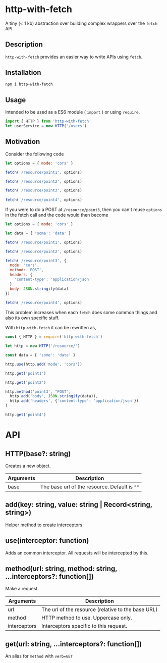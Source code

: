 # http-with-fetch
A tiny (< 1 kb) abstraction over building complex wrappers over the `fetch` API.

## Description

`http-with-fetch` provides an easier way to write APIs using `fetch`.

## Installation

```sh
npm i http-with-fetch
```

## Usage

Intended to be used as a ES6 module ( `import` ) or using `require`.

```js
import { HTTP } from 'http-with-fetch'
let userService = new HTTP('/users')
```

## Motivation

Consider the following code
```js
let options = { mode: 'cors' }

fetch('/resource/point1', options)

fetch('/resource/point2', options)

fetch('/resource/point3', options)
  
fetch('/resource/point4', options)
```

If you were to do a POST at `/resource/point3`, then you can't reuse `options` in the fetch call and the code would then become

```js
let options = { mode: 'cors' }

let data = { 'some': 'data' }

fetch('/resource/point1', options)

fetch('/resource/point2', options)

fetch('/resource/point3', {
  mode: 'cors',
  method: 'POST',
  headers: {
    'content-type': 'application/json'
  }
  body: JSON.stringify(data)
})
  
fetch('/resource/point4', options)
```

This problem increases when each `fetch` does some common things and also its own specific stuff.

With `http-with-fetch` it can be rewritten as,

```js
const { HTTP } = require('http-with-fetch')

let http = new HTTP('/resource/')

const data = { 'some': 'data' }

http.use(http.add('mode', 'cors'))

http.get('point1')

http.get('point2')

http.method('point3', "POST",
  http.add('body', JSON.stringify(data)),
  http.add('headers', {'content-type': 'application/json'})
)

http.get('point4')
```

# API

## HTTP(base?: string)

Creates a new object.

| Arguments | Description                   |
| --------- | ----------------------------- |
| base      | The base url of the resource. Default is `""` |

## add(key: string, value: string | Record<string, string>)

Helper method to create interceptors.

## use(interceptor: function)

Adds an common interceptor. All requests will be intercepted by this.

## method(url: string, method: string, ...interceptors?: function[])

Make a request.

| Arguments    | Description                                        |
| ------------ | -------------------------------------------------- |
| url          | The url of the resource (relative to the base URL) |
| method       | HTTP method to use. Uppercase only.                |
| interceptors | Interceptors specific to this request.             |

## get(url: string, ...interceptors?: function[])

An alias for `method` with `verb=GET`
